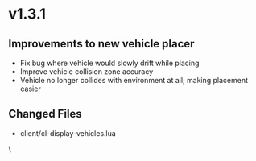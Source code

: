 # v1.3.1

## **Improvements to new vehicle placer**

* Fix bug where vehicle would slowly drift while placing
* Improve vehicle collision zone accuracy
* Vehicle no longer collides with environment at all; making placement easier

## **Changed Files**

* client/cl-display-vehicles.lua

\
